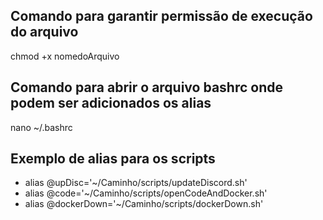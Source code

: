 
## Comando para garantir permissão de execução do arquivo

chmod +x nomedoArquivo

## Comando para abrir o arquivo bashrc onde podem ser adicionados os alias
nano ~/.bashrc

## Exemplo de alias para os scripts
- alias @upDisc='~/Caminho/scripts/updateDiscord.sh'
- alias @code='~/Caminho/scripts/openCodeAndDocker.sh'
- alias @dockerDown='~/Caminho/scripts/dockerDown.sh'